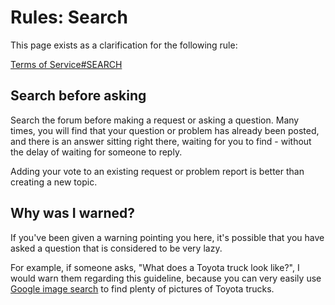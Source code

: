 Rules: Search
============


This page exists as a clarification for the following rule:

[Terms of Service#SEARCH](/rules/terms-of-service/#search)

## Search before asking

Search the forum before making a request or asking a question. Many times, you will find that your question or problem has already been posted, and there is an answer sitting right there, waiting for you to find - without the delay of waiting for someone to reply.

Adding your vote to an existing request or problem report is better than creating a new topic.

## Why was I warned?

If you've been given a warning pointing you here, it's possible that you have asked a question that is considered to be very lazy. 

For example, if someone asks, "What does a Toyota truck look like?", I would warn them regarding this guideline, because you can very easily use [Google image search](https://images.google.com/) to find plenty of pictures of Toyota trucks.
